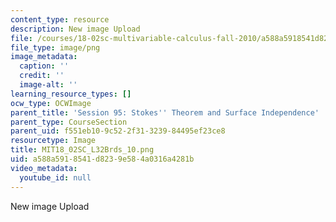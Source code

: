 ```yaml
---
content_type: resource
description: New image Upload
file: /courses/18-02sc-multivariable-calculus-fall-2010/a588a5918541d8239e584a0316a4281b_MIT18_02SC_L32Brds_10.png
file_type: image/png
image_metadata:
  caption: ''
  credit: ''
  image-alt: ''
learning_resource_types: []
ocw_type: OCWImage
parent_title: 'Session 95: Stokes'' Theorem and Surface Independence'
parent_type: CourseSection
parent_uid: f551eb10-9c52-2f31-3239-84495ef23ce8
resourcetype: Image
title: MIT18_02SC_L32Brds_10.png
uid: a588a591-8541-d823-9e58-4a0316a4281b
video_metadata:
  youtube_id: null
---
```

New image Upload

